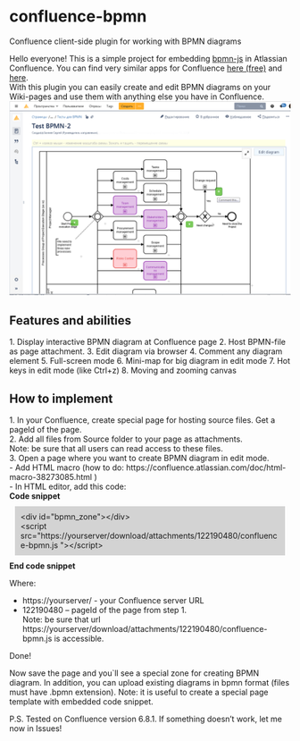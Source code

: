 # confluence-bpmn
Confluence client-side plugin for working with BPMN diagrams


Hello everyone!
This is a simple project for embedding <a href="https://github.com/bpmn-io/bpmn-js">bpmn-js</a> in Atlassian Confluence. You can find very similar apps for Confluence <a href="https://marketplace.atlassian.com/apps/1215543/bpmn-modeler-free?hosting=server&tab=overview">here (free)</a> and <a href="https://marketplace.atlassian.com/apps/1219284/bpmn-modeler-enterprise?hosting=datacenter&tab=overview">here</a>.</br>
With this plugin you can easily create and edit BPMN diagrams on your Wiki-pages and use them with anything else you have in Confluence.
</br>
<img src="imgs/screen_1.png"/>

<h2>Features and abilities</h2>
1. Display interactive BPMN diagram at Confluence page
2. Host BPMN-file as page attachment.
3. Edit diagram via browser
4. Comment any diagram element
5. Full-screen mode
6. Mini-map for big diagram in edit mode
7. Hot keys in edit mode (like Ctrl+z)
8. Moving and zooming canvas

<h2>How to implement</h2>
1. In your Confluence, create special page for hosting source files. Get a pageId of the page.</br>
2. Add all files from Source folder to your page as attachments.</br>
Note: be sure that all users can read access to these files.</br>
3. Open a page where you want to create BPMN diagram in edit mode.</br>
- Add HTML macro (how to do: https://confluence.atlassian.com/doc/html-macro-38273085.html ) </br>
- In HTML editor, add this code:</br>
<b>Code snippet</b>
<div style="background-color:lightgrey; padding:10px; margin:10px">
&lt;div id=&quot;bpmn_zone&quot;&gt;&lt;/div&gt;</br>
&lt;script src=&quot;https://yourserver/download/attachments/122190480/confluence-bpmn.js &quot;&gt;&lt;/script&gt;</br>
</div>
<b>End code snippet</b>

Where:
-	https://yourserver/ - your Confluence server URL
-	122190480 – pageId of the page from step 1.</br>
Note: be sure that url https://yourserver/download/attachments/122190480/confluence-bpmn.js is accessible. 

Done!

Now save the page and you`ll see a special zone for creating BPMN diagram.
In addition, you can upload existing diagrams in bpmn format (files must have .bpmn extension).
Note: it is useful to create a special page template with embedded code snippet.

P.S. Tested on Confluence version 6.8.1. If something doesn’t work, let me now in Issues!

